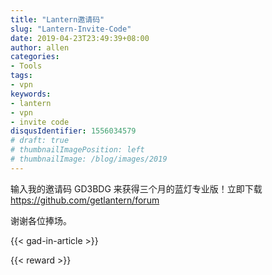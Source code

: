 ```yaml
---
title: "Lantern邀请码"
slug: "Lantern-Invite-Code"
date: 2019-04-23T23:49:39+08:00
author: allen
categories:
- Tools
tags:
- vpn
keywords:
- lantern
- vpn
- invite code
disqusIdentifier: 1556034579
# draft: true
# thumbnailImagePosition: left
# thumbnailImage: /blog/images/2019
---
```


输入我的邀请码 GD3BDG 来获得三个月的蓝灯专业版！立即下载 https://github.com/getlantern/forum

谢谢各位捧场。

<!--more-->

{{< gad-in-article >}}

{{< reward >}}
